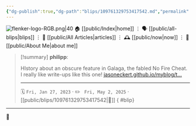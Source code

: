 ```yaml
---
{"dg-publish":true,"dg-path":"blips/109761329753417542.md","permalink":"/blips/109761329753417542/","title":"philipp on mastodon @ 2023-01-27"}
---
```



<div class="transclusion internal-embed is-loaded"><div class="markdown-embed">




![flenker-logo-RGB.png|40](/img/user/attachments/flenker-logo-RGB.png)
🏠 [[public/Index\|home]]  ⋮ 🗣️ [[public/all-blips\|blips]] ⋮  📝 [[public/All Articles\|articles]]  ⋮ 🕰️ [[public/now\|now]] ⋮ 🪪 [[public/About Me\|about me]]


</div></div>


> [!summary] **philipp**:
>
> HIstory about an obscure feature in Galaga, the fabled No Fire Cheat. I really like write-ups like this one! [jasoneckert.github.io/myblog/t…](https://jasoneckert.github.io/myblog/the-galaga-no-fire-cheat-mystery/)
> - - -
>
> 🗓️ <code>Fri, Jan 27, 2023</code>  · ✏️ <code> Fri, May 2, 2025</code>  · [[public/blips/109761329753417542\|🔗]]
{ #blip}


- - -

 👾
